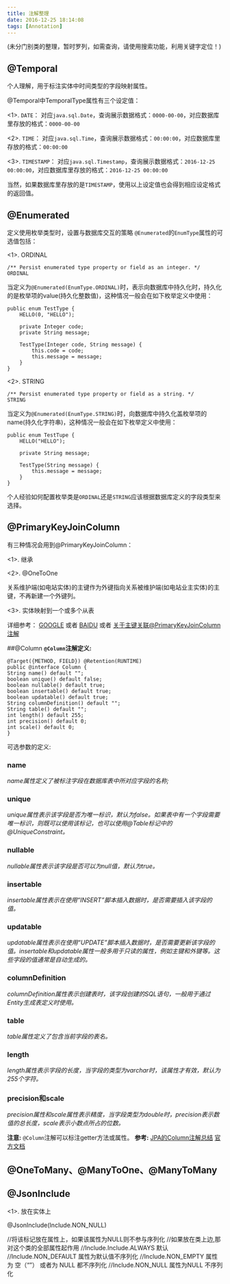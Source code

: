 ```yaml
---
title: 注解整理
date: 2016-12-25 18:14:08
tags: [Annotation]
---
```


(未分门别类的整理，暂时罗列，如需查询，请使用搜索功能，利用关键字定位！)
<!-- more -->
## @Temporal

个人理解，用于标注实体中时间类型的字段映射属性。

@Temporal中TemporalType属性有三个设定值：

<1>. `DATE`：
对应`java.sql.Date`，查询展示数据格式：`0000-00-00`，对应数据库里存放的格式：`0000-00-00`

<2>. `TIME`：
对应`java.sql.Time`，查询展示数据格式：`00:00:00`，对应数据库里存放的格式：`00:00:00`

<3>. `TIMESTAMP`：
对应`java.sql.Timestamp`，查询展示数据格式：`2016-12-25 00:00:00`，对应数据库里存放的格式：`2016-12-25 00:00:00`

当然，如果数据库里存放的是`TIMESTAMP`，使用以上设定值也会得到相应设定格式的返回值。

## @Enumerated
定义使用枚举类型时，设置与数据库交互的策略
`@Enumerated`的`EnumType`属性的可选值包括：

<1>. ORDINAL

```
/** Persist enumerated type property or field as an integer. */
ORDINAL
```

当定义为`@Enumerated(EnumType.ORDINAL)`时，表示向数据库中持久化时，持久化的是枚举项的value(持久化整数值)，这种情况一般会在如下枚举定义中使用：

```
public enum TestType {
    HELLO(0, "HELLO");
    
    private Integer code;
    private String message;
    
    TestType(Integer code, String message) {
        this.code = code;
        this.message = message;
    }
}
```

<2>. STRING

```
/** Persist enumerated type property or field as a string. */
STRING
```

当定义为`@Enumerated(EnumType.STRING)`时，向数据库中持久化盖枚举项的name(持久化字符串)，这种情况一般会在如下枚举定义中使用：

```
public enum TestTupe {
    HELLO("HELLO");
    
    private String message;
    
    TestType(String message) {
        this.message = message;
    }
}
```

个人经验如何配置枚举类是`ORDINAL`还是`STRING`应该根据数据库定义的字段类型来选择。

## @PrimaryKeyJoinColumn

有三种情况会用到@PrimaryKeyJoinColumn：

<1>. 继承

<2>. @OneToOne

关系维护端(如电站实体)的主键作为外键指向关系被维护端(如电站业主实体)的主键，不再新建一个外键列。

<3>. 实体映射到一个或多个从表

详细参考：
[GOOGLE](https://www.google.co.jp/webhp?sourceid=chrome-instant&ion=1&espv=2&ie=UTF-8#q=%40PrimaryKeyJoinColumn)
或者
[BAIDU](https://www.baidu.com/s?wd=%40PrimaryKeyJoinColumn&rsv_spt=1&rsv_iqid=0xcd08c6940005dccb&issp=1&f=3&rsv_bp=1&rsv_idx=2&ie=utf-8&rqlang=cn&tn=baiduhome_pg&rsv_enter=0&inputT=1245&rsv_t=72ba1pbQY1rQns8hS8N0tL1lNRW3KehSA576mb%2BgU1ZpzggAfBdNpijrmr84PtWEOMMz&oq=PrimaryKeyJoin%26lt%3Bolumn&rsv_pq=a64ce5590003a525&rsv_sug3=110&rsv_sug1=73&rsv_sug7=100&prefixsug=%40PrimaryKeyJoin%3Column&rsp=0&rsv_sug4=1896)
或者
[关于主键关联@PrimaryKeyJoinColumn注解](http://blog.csdn.net/java_zc/article/details/47778403)

##@Column
**`@Column`注解定义:**

```
@Target({METHOD, FIELD}) @Retention(RUNTIME)
public @interface Column {
String name() default "";
boolean unique() default false;
boolean nullable() default true;
boolean insertable() default true;
boolean updatable() default true;
String columnDefinition() default "";
String table() default "";
int length() default 255;
int precision() default 0;
int scale() default 0; 
}
```
可选参数的定义:
### name
*name属性定义了被标注字段在数据库表中所对应字段的名称;*
### unique
*unique属性表示该字段是否为唯一标识，默认为false。如果表中有一个字段需要唯一标识，则既可以使用该标记，也可以使用@Table标记中的@UniqueConstraint。*
### nullable
*nullable属性表示该字段是否可以为null值，默认为true。*
### insertable
*insertable属性表示在使用“INSERT”脚本插入数据时，是否需要插入该字段的值。*
### updatable
*updatable属性表示在使用“UPDATE”脚本插入数据时，是否需要更新该字段的值。insertable和updatable属性一般多用于只读的属性，例如主键和外键等。这些字段的值通常是自动生成的。*
### columnDefinition
*columnDefinition属性表示创建表时，该字段创建的SQL语句，一般用于通过Entity生成表定义时使用。*
### table
*table属性定义了包含当前字段的表名。*
### length
*length属性表示字段的长度，当字段的类型为varchar时，该属性才有效，默认为255个字符。*
### precision和scale
*precision属性和scale属性表示精度，当字段类型为double时，precision表示数值的总长度，scale表示小数点所占的位数。*

**注意:**
`@Column`注解可以标注getter方法或属性。
**参考:**
[JPA的Column注解总结](http://blog.darkmi.com/2012/05/16/2297.html)
[官方文档](http://docs.oracle.com/javaee/5/api/javax/persistence/Column.html)

## @OneToMany、@ManyToOne、@ManyToMany


## @JsonInclude

<1>. 放在实体上

@JsonInclude(Include.NON_NULL) 

//将该标记放在属性上，如果该属性为NULL则不参与序列化 
//如果放在类上边,那对这个类的全部属性起作用 
//Include.Include.ALWAYS 默认 
//Include.NON_DEFAULT 属性为默认值不序列化 
//Include.NON_EMPTY 属性为 空（“”） 或者为 NULL 都不序列化 
//Include.NON_NULL 属性为NULL 不序列化 